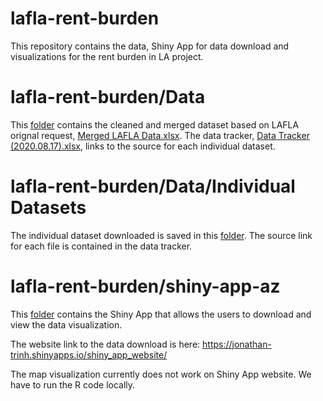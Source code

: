 # lafla-rent-burden
This repository contains the data,  Shiny App for data download and visualizations for the rent burden in LA project.

# lafla-rent-burden/Data
This [folder](https://github.com/aurozhang/lafla-rent-burden/tree/master/Data) contains the cleaned and merged dataset based on LAFLA orignal request, [Merged LAFLA Data.xlsx](https://github.com/aurozhang/lafla-rent-burden/blob/master/Data/Merged%20LAFLA%20Data.xlsx). The data tracker, [Data Tracker (2020.08.17).xlsx](https://github.com/aurozhang/lafla-rent-burden/blob/master/Data/Data%20Tracker%20(2020.08.17).xlsx), links to the source for each individual dataset. 
# lafla-rent-burden/Data/Individual Datasets
The individual dataset downloaded is saved in this [folder](https://github.com/aurozhang/lafla-rent-burden/tree/master/Data/Individual%20Datasets). The source link for each file is contained in the data tracker. 
    

# lafla-rent-burden/shiny-app-az
This [folder](https://github.com/aurozhang/lafla-rent-burden/tree/master/Shiny%20App%20Website) contains the Shiny App that allows the users to download and view the data visualization.

The website link to the data download is here: https://jonathan-trinh.shinyapps.io/shiny_app_website/

The map visualization currently does not work on Shiny App website. We have to run the R code locally. 
